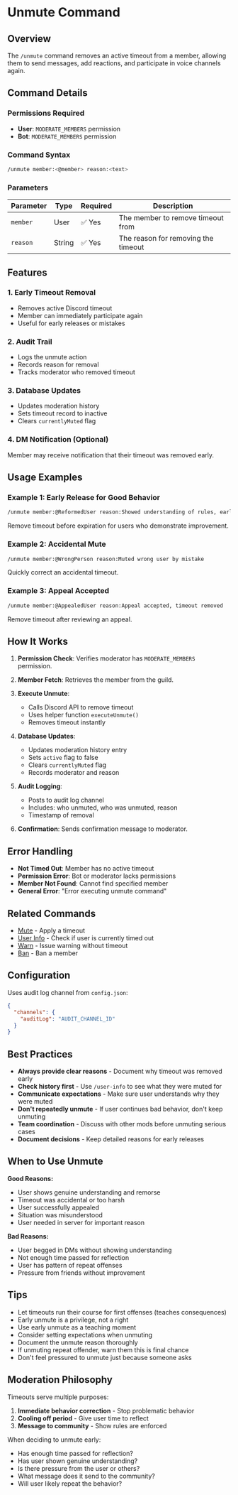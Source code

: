 # Unmute Command

## Overview

The `/unmute` command removes an active timeout from a member, allowing them to send messages, add reactions, and participate in voice channels again.

## Command Details

### Permissions Required

* **User**: `MODERATE_MEMBERS` permission
* **Bot**: `MODERATE_MEMBERS` permission

### Command Syntax

```bash
/unmute member:<@member> reason:<text>
```

### Parameters

| Parameter | Type | Required | Description |
|-----------|------|----------|-------------|
| `member` | User | ✅ Yes | The member to remove timeout from |
| `reason` | String | ✅ Yes | The reason for removing the timeout |

## Features

### 1. **Early Timeout Removal**

* Removes active Discord timeout
* Member can immediately participate again
* Useful for early releases or mistakes

### 2. **Audit Trail**

* Logs the unmute action
* Records reason for removal
* Tracks moderator who removed timeout

### 3. **Database Updates**

* Updates moderation history
* Sets timeout record to inactive
* Clears `currentlyMuted` flag

### 4. **DM Notification** (Optional)

Member may receive notification that their timeout was removed early.

## Usage Examples

### Example 1: Early Release for Good Behavior

```bash
/unmute member:@ReformedUser reason:Showed understanding of rules, early release
```

Remove timeout before expiration for users who demonstrate improvement.

### Example 2: Accidental Mute

```bash
/unmute member:@WrongPerson reason:Muted wrong user by mistake
```

Quickly correct an accidental timeout.

### Example 3: Appeal Accepted

```bash
/unmute member:@AppealedUser reason:Appeal accepted, timeout removed
```

Remove timeout after reviewing an appeal.

## How It Works

1. **Permission Check**: Verifies moderator has `MODERATE_MEMBERS` permission.

2. **Member Fetch**: Retrieves the member from the guild.

3. **Execute Unmute**:
   * Calls Discord API to remove timeout
   * Uses helper function `executeUnmute()`
   * Removes timeout instantly

4. **Database Updates**:
   * Updates moderation history entry
   * Sets `active` flag to false
   * Clears `currentlyMuted` flag
   * Records moderator and reason

5. **Audit Logging**:
   * Posts to audit log channel
   * Includes: who unmuted, who was unmuted, reason
   * Timestamp of removal

6. **Confirmation**: Sends confirmation message to moderator.

## Error Handling

* **Not Timed Out**: Member has no active timeout
* **Permission Error**: Bot or moderator lacks permissions
* **Member Not Found**: Cannot find specified member
* **General Error**: "Error executing unmute command"

## Related Commands

* [Mute](mute.md) - Apply a timeout
* [User Info](../utility/user-info.md) - Check if user is currently timed out
* [Warn](warn.md) - Issue warning without timeout
* [Ban](ban.md) - Ban a member

## Configuration

Uses audit log channel from `config.json`:

```json
{
  "channels": {
    "auditLog": "AUDIT_CHANNEL_ID"
  }
}
```

## Best Practices

* **Always provide clear reasons** - Document why timeout was removed early
* **Check history first** - Use `/user-info` to see what they were muted for
* **Communicate expectations** - Make sure user understands why they were muted
* **Don't repeatedly unmute** - If user continues bad behavior, don't keep unmuting
* **Team coordination** - Discuss with other mods before unmuting serious cases
* **Document decisions** - Keep detailed reasons for early releases

## When to Use Unmute

**Good Reasons:**

* User shows genuine understanding and remorse
* Timeout was accidental or too harsh
* User successfully appealed
* Situation was misunderstood
* User needed in server for important reason

**Bad Reasons:**

* User begged in DMs without showing understanding
* Not enough time passed for reflection
* User has pattern of repeat offenses
* Pressure from friends without improvement

## Tips

* Let timeouts run their course for first offenses (teaches consequences)
* Early unmute is a privilege, not a right
* Use early unmute as a teaching moment
* Consider setting expectations when unmuting
* Document the unmute reason thoroughly
* If unmuting repeat offender, warn them this is final chance
* Don't feel pressured to unmute just because someone asks

## Moderation Philosophy

Timeouts serve multiple purposes:

1. **Immediate behavior correction** - Stop problematic behavior
2. **Cooling off period** - Give user time to reflect
3. **Message to community** - Show rules are enforced

When deciding to unmute early:

* Has enough time passed for reflection?
* Has user shown genuine understanding?
* Is there pressure from the user or others?
* What message does it send to the community?
* Will user likely repeat the behavior?
